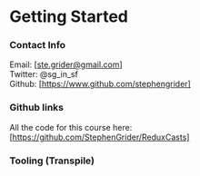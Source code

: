 # Getting Started

### Contact Info
Email: [ste.grider@gmail.com]   
Twitter: @sg_in_sf  
Github: [https://www.github.com/stephengrider] 

### Github links
All the code for this course here: [https://github.com/StephenGrider/ReduxCasts]

### Tooling (Transpile)
